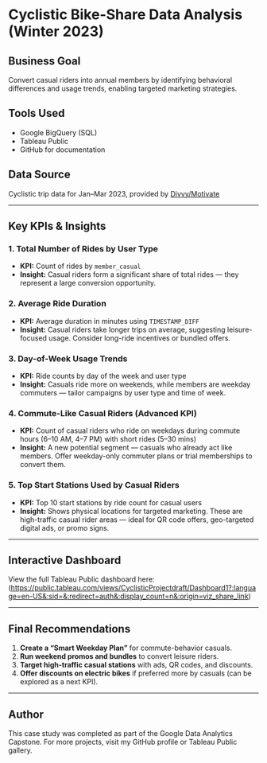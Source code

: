 # Cyclistic Bike-Share Data Analysis (Winter 2023)

## Business Goal
Convert casual riders into annual members by identifying behavioral differences and usage trends, enabling targeted marketing strategies.

## Tools Used
- Google BigQuery (SQL)
- Tableau Public
- GitHub for documentation

## Data Source
Cyclistic trip data for Jan–Mar 2023, provided by [Divvy/Motivate](https://divvy-tripdata.s3.amazonaws.com/index.html)

---

## Key KPIs & Insights

### 1. Total Number of Rides by User Type
- **KPI:** Count of rides by `member_casual`
- **Insight:** Casual riders form a significant share of total rides — they represent a large conversion opportunity.

### 2. Average Ride Duration
- **KPI:** Average duration in minutes using `TIMESTAMP_DIFF`
- **Insight:** Casual riders take longer trips on average, suggesting leisure-focused usage. Consider long-ride incentives or bundled offers.

### 3. Day-of-Week Usage Trends
- **KPI:** Ride counts by day of the week and user type
- **Insight:** Casuals ride more on weekends, while members are weekday commuters — tailor campaigns by user type and time of week.

### 4. Commute-Like Casual Riders (Advanced KPI)
- **KPI:** Count of casual riders who ride on weekdays during commute hours (6–10 AM, 4–7 PM) with short rides (5–30 mins)
- **Insight:** A new potential segment — casuals who already act like members. Offer weekday-only commuter plans or trial memberships to convert them.

### 5. Top Start Stations Used by Casual Riders
- **KPI:** Top 10 start stations by ride count for casual users
- **Insight:** Shows physical locations for targeted marketing. These are high-traffic casual rider areas — ideal for QR code offers, geo-targeted digital ads, or promo signs.

---

## Interactive Dashboard
View the full Tableau Public dashboard here: (https://public.tableau.com/views/CyclisticProjectdraft/Dashboard1?:language=en-US&:sid=&:redirect=auth&:display_count=n&:origin=viz_share_link)

---

## Final Recommendations
1. **Create a “Smart Weekday Plan”** for commute-behavior casuals.
2. **Run weekend promos and bundles** to convert leisure riders.
3. **Target high-traffic casual stations** with ads, QR codes, and discounts.
4. **Offer discounts on electric bikes** if preferred more by casuals (can be explored as a next KPI).

---

## Author
This case study was completed as part of the Google Data Analytics Capstone. For more projects, visit my GitHub profile or Tableau Public gallery.
